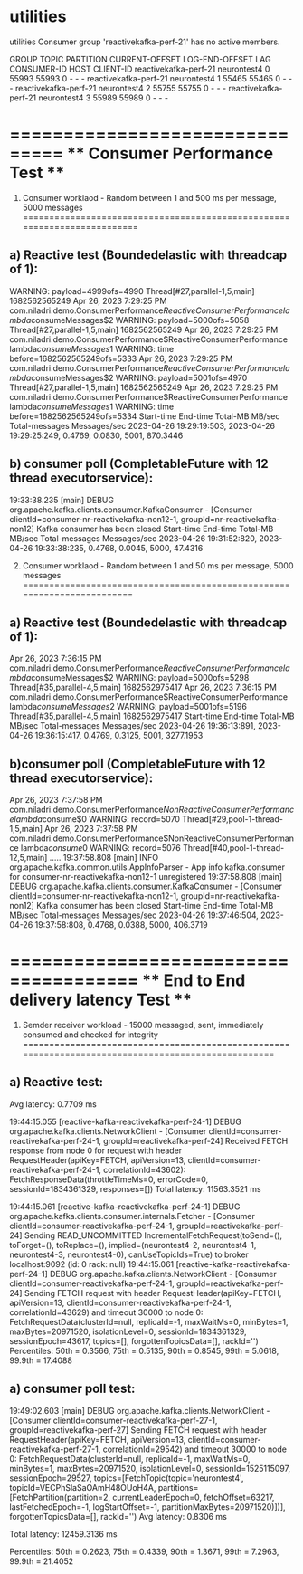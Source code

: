 # utilities
utilities
Consumer group 'reactivekafka-perf-21' has no active members.

GROUP                 TOPIC           PARTITION  CURRENT-OFFSET  LOG-END-OFFSET  LAG             CONSUMER-ID     HOST            CLIENT-ID
reactivekafka-perf-21 neurontest4     0          55993           55993           0               -               -               -
reactivekafka-perf-21 neurontest4     1          55465           55465           0               -               -               -
reactivekafka-perf-21 neurontest4     2          55755           55755           0               -               -               -
reactivekafka-perf-21 neurontest4     3          55989           55989           0               -               -               -

===============================
** Consumer Performance Test **
===============================

1. Consumer worklaod - Random between 1 and 500 ms per message, 5000 messages
=========================================================================

a) Reactive test (Boundedelastic with threadcap of 1):
---------------------------------------------------

WARNING: payload=4999ofs=4990 Thread[#27,parallel-1,5,main] 1682562565249
Apr 26, 2023 7:29:25 PM com.niladri.demo.ConsumerPerformance$ReactiveConsumerPerformance lambda$consumeMessages$2
WARNING: payload=5000ofs=5058 Thread[#27,parallel-1,5,main] 1682562565249
Apr 26, 2023 7:29:25 PM com.niladri.demo.ConsumerPerformance$ReactiveConsumerPerformance lambda$consumeMessages$1
WARNING: time before=1682562565249ofs=5333
Apr 26, 2023 7:29:25 PM com.niladri.demo.ConsumerPerformance$ReactiveConsumerPerformance lambda$consumeMessages$2
WARNING: payload=5001ofs=4970 Thread[#27,parallel-1,5,main] 1682562565249
Apr 26, 2023 7:29:25 PM com.niladri.demo.ConsumerPerformance$ReactiveConsumerPerformance lambda$consumeMessages$1
WARNING: time before=1682562565249ofs=5334
Start-time               End-time               Total-MB  MB/sec Total-messages Messages/sec
2023-04-26 19:29:19:503, 2023-04-26 19:29:25:249, 0.4769, 0.0830, 5001, 870.3446

b) consumer poll (CompletableFuture with 12 thread executorservice):
----------------------------------------------------------------

19:33:38.235 [main] DEBUG org.apache.kafka.clients.consumer.KafkaConsumer - [Consumer clientId=consumer-nr-reactivekafka-non12-1, groupId=nr-reactivekafka-non12] Kafka consumer has been closed
Start-time               End-time               Total-MB  MB/sec Total-messages Messages/sec
2023-04-26 19:31:52:820, 2023-04-26 19:33:38:235, 0.4768, 0.0045, 5000, 47.4316


2. Consumer worklaod - Random between 1 and 50 ms per message, 5000 messages
========================================================================

a) Reactive test (Boundedelastic with threadcap of 1):
-----------------------------------------------------

Apr 26, 2023 7:36:15 PM com.niladri.demo.ConsumerPerformance$ReactiveConsumerPerformance lambda$consumeMessages$2
WARNING: payload=5000ofs=5298 Thread[#35,parallel-4,5,main] 1682562975417
Apr 26, 2023 7:36:15 PM com.niladri.demo.ConsumerPerformance$ReactiveConsumerPerformance lambda$consumeMessages$2
WARNING: payload=5001ofs=5196 Thread[#35,parallel-4,5,main] 1682562975417
Start-time               End-time               Total-MB  MB/sec Total-messages Messages/sec
2023-04-26 19:36:13:891, 2023-04-26 19:36:15:417, 0.4769, 0.3125, 5001, 3277.1953

b)consumer poll (CompletableFuture with 12 thread executorservice):
-----------------------------------------------------------------

Apr 26, 2023 7:37:58 PM com.niladri.demo.ConsumerPerformance$NonReactiveConsumerPerformance lambda$consume$0
WARNING: record=5070 Thread[#29,pool-1-thread-1,5,main]
Apr 26, 2023 7:37:58 PM com.niladri.demo.ConsumerPerformance$NonReactiveConsumerPerformance lambda$consume$0
WARNING: record=5076 Thread[#40,pool-1-thread-12,5,main]
.....
19:37:58.808 [main] INFO org.apache.kafka.common.utils.AppInfoParser - App info kafka.consumer for consumer-nr-reactivekafka-non12-1 unregistered
19:37:58.808 [main] DEBUG org.apache.kafka.clients.consumer.KafkaConsumer - [Consumer clientId=consumer-nr-reactivekafka-non12-1, groupId=nr-reactivekafka-non12] Kafka consumer has been closed
Start-time               End-time               Total-MB  MB/sec Total-messages Messages/sec
2023-04-26 19:37:46:504, 2023-04-26 19:37:58:808, 0.4768, 0.0388, 5000, 406.3719


======================================
** End to End delivery latency Test **
======================================

1. Semder receiver workload - 15000 messaged, sent, immediately consumed and checked for integrity
===================================================================================================

a) Reactive test:
------------------

Avg latency: 0.7709 ms

19:44:15.055 [reactive-kafka-reactivekafka-perf-24-1] DEBUG org.apache.kafka.clients.NetworkClient - [Consumer clientId=consumer-reactivekafka-perf-24-1, groupId=reactivekafka-perf-24] Received FETCH response from node 0 for request with header RequestHeader(apiKey=FETCH, apiVersion=13, clientId=consumer-reactivekafka-perf-24-1, correlationId=43602): FetchResponseData(throttleTimeMs=0, errorCode=0, sessionId=1834361329, responses=[])
Total latency: 11563.3521 ms


19:44:15.061 [reactive-kafka-reactivekafka-perf-24-1] DEBUG org.apache.kafka.clients.consumer.internals.Fetcher - [Consumer clientId=consumer-reactivekafka-perf-24-1, groupId=reactivekafka-perf-24] Sending READ_UNCOMMITTED IncrementalFetchRequest(toSend=(), toForget=(), toReplace=(), implied=(neurontest4-2, neurontest4-1, neurontest4-3, neurontest4-0), canUseTopicIds=True) to broker localhost:9092 (id: 0 rack: null)
19:44:15.061 [reactive-kafka-reactivekafka-perf-24-1] DEBUG org.apache.kafka.clients.NetworkClient - [Consumer clientId=consumer-reactivekafka-perf-24-1, groupId=reactivekafka-perf-24] Sending FETCH request with header RequestHeader(apiKey=FETCH, apiVersion=13, clientId=consumer-reactivekafka-perf-24-1, correlationId=43629) and timeout 30000 to node 0: FetchRequestData(clusterId=null, replicaId=-1, maxWaitMs=0, minBytes=1, maxBytes=20971520, isolationLevel=0, sessionId=1834361329, sessionEpoch=43617, topics=[], forgottenTopicsData=[], rackId='')
Percentiles: 50th = 0.3566, 75th = 0.5135, 90th = 0.8545, 99th = 5.0618, 99.9th = 17.4088

a) consumer poll test:
--------------------

19:49:02.603 [main] DEBUG org.apache.kafka.clients.NetworkClient - [Consumer clientId=consumer-reactivekafka-perf-27-1, groupId=reactivekafka-perf-27] Sending FETCH request with header RequestHeader(apiKey=FETCH, apiVersion=13, clientId=consumer-reactivekafka-perf-27-1, correlationId=29542) and timeout 30000 to node 0: FetchRequestData(clusterId=null, replicaId=-1, maxWaitMs=0, minBytes=1, maxBytes=20971520, isolationLevel=0, sessionId=1525115097, sessionEpoch=29527, topics=[FetchTopic(topic='neurontest4', topicId=VECPhSlaSaOAmH48OUoH4A, partitions=[FetchPartition(partition=2, currentLeaderEpoch=0, fetchOffset=63217, lastFetchedEpoch=-1, logStartOffset=-1, partitionMaxBytes=20971520)])], forgottenTopicsData=[], rackId='')
Avg latency: 0.8306 ms

Total latency: 12459.3136 ms

Percentiles: 50th = 0.2623, 75th = 0.4339, 90th = 1.3671, 99th = 7.2963, 99.9th = 21.4052



